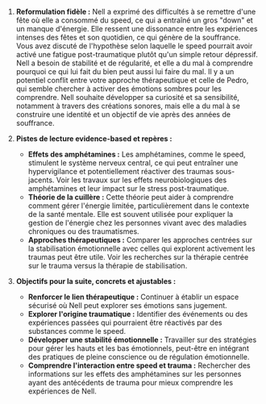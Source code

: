 1) **Reformulation fidèle :**
Nell a exprimé des difficultés à se remettre d'une fête où elle a consommé du speed, ce qui a entraîné un gros "down" et un manque d'énergie. Elle ressent une dissonance entre les expériences intenses des fêtes et son quotidien, ce qui génère de la souffrance. Vous avez discuté de l'hypothèse selon laquelle le speed pourrait avoir activé une fatigue post-traumatique plutôt qu'un simple retour dépressif. Nell a besoin de stabilité et de régularité, et elle a du mal à comprendre pourquoi ce qui lui fait du bien peut aussi lui faire du mal. Il y a un potentiel conflit entre votre approche thérapeutique et celle de Pedro, qui semble chercher à activer des émotions sombres pour les comprendre. Nell souhaite développer sa curiosité et sa sensibilité, notamment à travers des créations sonores, mais elle a du mal à se construire une identité et un objectif de vie après des années de souffrance.

2) **Pistes de lecture evidence-based et repères :**
   - **Effets des amphétamines :** Les amphétamines, comme le speed, stimulent le système nerveux central, ce qui peut entraîner une hypervigilance et potentiellement réactiver des traumas sous-jacents. Voir les travaux sur les effets neurobiologiques des amphétamines et leur impact sur le stress post-traumatique.
   - **Théorie de la cuillère :** Cette théorie peut aider à comprendre comment gérer l'énergie limitée, particulièrement dans le contexte de la santé mentale. Elle est souvent utilisée pour expliquer la gestion de l'énergie chez les personnes vivant avec des maladies chroniques ou des traumatismes.
   - **Approches thérapeutiques :** Comparer les approches centrées sur la stabilisation émotionnelle avec celles qui explorent activement les traumas peut être utile. Voir les recherches sur la thérapie centrée sur le trauma versus la thérapie de stabilisation.

3) **Objectifs pour la suite, concrets et ajustables :**
   - **Renforcer le lien thérapeutique :** Continuer à établir un espace sécurisé où Nell peut explorer ses émotions sans jugement.
   - **Explorer l'origine traumatique :** Identifier des événements ou des expériences passées qui pourraient être réactivés par des substances comme le speed.
   - **Développer une stabilité émotionnelle :** Travailler sur des stratégies pour gérer les hauts et les bas émotionnels, peut-être en intégrant des pratiques de pleine conscience ou de régulation émotionnelle.
   - **Comprendre l'interaction entre speed et trauma :** Rechercher des informations sur les effets des amphétamines sur les personnes ayant des antécédents de trauma pour mieux comprendre les expériences de Nell.
